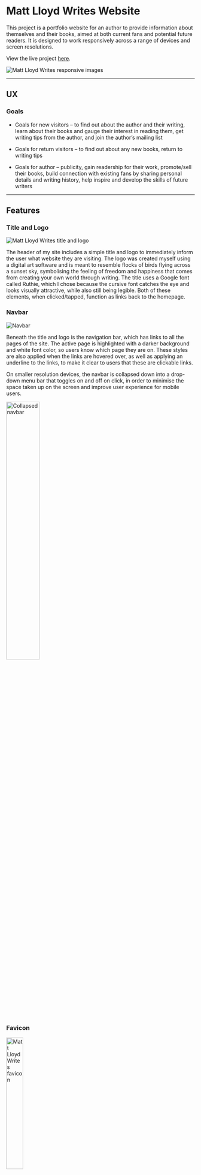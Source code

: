 # Matt Lloyd Writes Website

This project is a portfolio website for an author to provide information about themselves and their books, aimed at both current fans and potential future readers. It is designed to work responsively across a range of devices and screen resolutions.

View the live project [here](https://mlgranger540.github.io/matt-lloyd-writes/).

![Matt Lloyd Writes responsive images](assets/docs/readme-images/mw-responsive.png)

---

## UX

### Goals

- Goals for new visitors – to find out about the author and their writing, learn about their books and gauge their interest in reading them, get writing tips from the author, and join the author’s mailing list

- Goals for return visitors – to find out about any new books, return to writing tips

- Goals for author – publicity, gain readership for their work, promote/sell their books, build connection with existing fans by sharing personal details and writing history, help inspire and develop the skills of future writers

---

## Features

### Title and Logo

![Matt Lloyd Writes title and logo](assets/docs/readme-images/title-and-logo.png)

The header of my site includes a simple title and logo to immediately inform the user what website they are visiting. The logo was created myself using a digital art software and is meant to resemble flocks of birds flying across a sunset sky, symbolising the feeling of freedom and happiness that comes from creating your own world through writing. The title uses a Google font called Ruthie, which I chose because the cursive font catches the eye and looks visually attractive, while also still being legible. Both of these elements, when clicked/tapped, function as links back to the homepage.

### Navbar

![Navbar](assets/docs/readme-images/navbar.png)

Beneath the title and logo is the navigation bar, which has links to all the pages of the site. The active page is highlighted with a darker background and white font color, so users know which page they are on. These styles are also applied when the links are hovered over, as well as applying an underline to the links, to make it clear to users that these are clickable links.

On smaller resolution devices, the navbar is collapsed down into a drop-down menu bar that toggles on and off on click, in order to minimise the space taken up on the screen and improve user experience for mobile users.

<img src="assets/docs/readme-images/collapsed-nav.jpg" alt="Collapsed navbar" width="42%">

### Favicon

<img src="assets/docs/readme-images/favicon.png" alt="Matt Lloyd Writes favicon" width="30%">

The logo also displays as a favicon in the browser tab, helping to indicate to a user which tab is which when multiple tabs are open.

### Welcome Page

![Welcome page](assets/docs/readme-images/welcome-hero.png)

The homepage consists of a large black and white hero image of a book, with a transparent welcome card displayed over the top. The image straightaway allows the reader to get an idea of the kind of website they are visiting, and the card provides a brief but descriptive introduction to the author of the site and what content the rest of the site will contain. This image has a slight blur applied to it to ensure the image does not distract from the text.

### About the Author

![Profile hero](assets/docs/readme-images/profile-hero.png)

Page 2 begins with a hero image of the author and a profile card giving a short introduction. This image also has a blur effect applied for the same reason as above.

Below this are three panels that give a summary of the author's writing history, the genres and audience they write for, and what motivates them to write. These are split into three colums on larger screen resolutions to allow the information to be more easily digested.

![About panels](assets/docs/readme-images/about-panels.png)

### My Books

![My books page](assets/docs/readme-images/books.png)

The third page consists of a rundown of the author's books, organised onto three 'bookshelves', one for each genre. There are three books on each shelf, which each include the books' genres, rating, word and page count, themes, main characters, and a summary of the book. They are displayed in partially transparent white panels over a black and white background image of a forest, with enough contrast that the text is still easily read.

On mobile these books are displayed in a stack rather than side by side.

### Writing Studio

![Writing studio page](assets/docs/readme-images/writing-studio.png)

The fourth page is a writing studio, containing tips from the author on how to get started as a writer and how to improve your writing. They are displayed over a background image of some of the author's own writing.

### Contact

![Contact page](assets/docs/readme-images/contact.png)

The last page contains a form to sign up to the author's mailing list, including first name, surname, email, and checkboxes to determine which books the user would like to receive email updates on. There is also a contact card with links to email and social media, which all open in a new tab when clicked. On mobile the two cards stack rather than display side by side.

### Footer

![Footer](assets/docs/readme-images/footer.png)

The footer of the site contains a navigation tree to all the sub-sections of the site pages, as well as social media buttons and a copyright notice. The nav links all display an underline on hover, and will take a user directly to that section of the relevant page. The social media buttons open their links in a new tab.

On smaller resolutions, the contact section of the footer drops down below the writing studio links, to make the display more compact for smaller devices.

<img src="assets/docs/readme-images/mobile-footer.jpg" alt="Mobile footer" width="42%">

### Improvements and Features to Add

- Gallery of Images - This was a feature I wanted to add, but didn't have time for in the end. I would have included a gallery of related images, such as pictures of the author, books and writing-related images, and possibly supporting art for the books such as cover art and character designs.

- Bookshelf Carousel on Mobile - This is another feature I would've liked to add. Rather than having to scroll down to all of the books on mobile devices, users could scroll left and right across the 'bookshelf' to see each book on that shelf.

- Book Cover Images - I also would've liked to potentially have the books on page 3 display with book cover images, and maybe if clicked or swiped on, the info for that book would be revealed.

- News/Blog Page - Another possible idea was to have a news or blog page for the author to give updates on things like their daily life, current works in progress, new books published or new editions coming out.

- Multi-media - I could have added to my website more by adding multi-media elements such as videos or audio. This is an idea I only had towards the end of the build, so unfortunately I didn't have time to add it in.

- Form Submission Page - At present when the mailing list form is submitted, it takes you to the Code Institute form dump page. This is useful to check that the form information is being submitted correctly, however it doesn't look very professional. In order to improve this, I would add my own personalised form submission page to inform users that their information has been submitted.

---

## Design

The initial design of the project was mapped out with Wireframes using a program called [Justinmind](https://www.justinmind.com/).

<img src="assets/docs/wireframes/mw-p1-wireframe.png" alt="Page 1 wireframe" width="50%"><img src="assets/docs/wireframes/mw-p5-wireframe.png" alt="Page 5 wireframe" width="50%">
<img src="assets/docs/wireframes/mw-p2-wireframe.png" alt="Page 2 wireframe" width="50%"><img src="assets/docs/wireframes/mw-p3-wireframe.png" alt="Page 3 wireframe" width="50%">
<img src="assets/docs/wireframes/mw-p4-wireframe.png" alt="Page 4 wireframe" width="50%">

I then used these as a basis to build the structure of the final project with HTML and CSS.

The colour scheme of the final site is a simple black and white with a highlight red colour to draw the eye. I also included black and white hero/background images, with a blur effect on some pages, to add to the design of the site while not detracting from the text.

I chose the Google font Ruthie for the title as this quite closely resembled the cursive font used in the wireframes, which I liked the design of. The bulk of the content uses the simple sans-serif font Calibri, as this font is clear and easy to read, whilst giving a sense of professionalism to the content. I used uppercasing in some areas such as the navigation links and headings to make these stand out from the rest of the text content.

---

## Technologies

### Languages

- HTML5
- CSS3
- JavaScript for the collapsible navbar

### Frameworks, Libraries and External Stylesheets

- [Git](https://git-scm.com/) for version control
- [GitHub](https://github.com/) to store the project repository and back up git commits
- [Google Fonts](https://fonts.google.com/) for the title font
- [Font Awesome](https://fontawesome.com/) for the social media icons
- [Justinmind](https://www.justinmind.com/) to create the wireframes
- [Clip Studio Paint](https://www.clipstudio.net/en/) to design the logo

---

## Testing

### User Experience

- All links have been thoroughly tested to ensure they work and go to the correct locations
- The title of page tabs correctly indicate which page the user is on
- Hover feature on the navbar changes the background colour and font colour of the element, as well as adding an underline to links in the navbar and footer, making it clear which links are clickable
- Active tab is correctly highlighted so user knows where they are on the site
- Load times of images were initially quite slow, so I used image optimising tools to compress the images, improving the load times and therefore the user experience
- Originally, the title and logo were not clickable links - after feedback from a tester who said they expected this to be the case, I made both of these into links back to home
- I added favicons following feedback from another tester to make it clear which tab is which on a browser

### Responsiveness

The project was tested on various devices and screen resolutions, by using Chrome Dev Tools during development as well as testing the deployed site on a variety of desktop and mobile devices from around 320px to 4K resolution.

- All aspects of the site including images and fonts resize/reposition according to the screen size, allowing for a fully responsive experience
- To improve responsiveness on mobile devices, I added a collapsible navbar for resolutions under 768px to avoid this taking up room on the page
- I made the text of the about panels into columns on bigger resolutions as this made it easier to digest the text
- I removed the background on page 4 on mobile as at these resolutions the image became stretched/blown up and was detracting from the appearance of the page
- I also adjusted the zoom/sizing of the image on page 5 to avoid stretching/gaps on different resolutions

### Compatibility

I also tested the project on Google Chrome, Firefox, Microsoft Edge and Safari to ensure that the website worked well on all browsers.

- There was an issue with menu button not inheriting colour on Safari, which has been fixed by adding the text-decoration-color: inherit; and -webkit-text-decoration-color: inherit; properties to the CSS
- There was also an issue with the sizing of the title on some mobile devices, specifically iOS devices (Chrome and Safari) and Firefox mobile users. The characters appear more spaced out, leading the title to display on two lines, where on other mobile devices/browsers it displays on one. I tried a couple of fixes using the -webkit-text-size-adjust property, but couldn't solve the issue. One solution would have been to reduce the font size further, but in order to reduce it enough to display properly on iPhones and Firefox mobile, it would have been way too small on other mobile devices and browsers. So as the issue doesn't severely impact the overall experience of using the site, I decided to leave it.

### Validation

All HTML pages passed through the [W3C validator](https://validator.w3.org/) with no issues. Each page was checked by direct input as well as by running the whole site through the validator via its URI.

![HTML Validated](assets/docs/readme-images/mw-html-validated.png)

CSS passed through the [Jigsaw validator](https://jigsaw.w3.org/css-validator/) with no issues. CSS was checked by direct input as well as via the site URI.

![CSS Validated](assets/docs/readme-images/mw-css-validated.png)

### Accessibility

[WAVE](https://wave.webaim.org/) was used to assess the accessbility of the website.

<img src="assets/docs/readme-images/wave.png" alt="Wave results" width="42%">

- No errors were detected, although it notes that I have two adjacent links to the same location, in the title and the home link in the navbar, and says these should be combined if possible to avoid excess navigation for screen reader and keyboard users. But as these were added in due to feedback from a tester, and couldn't really be combined, I had to leave them in.
- Aria labels were used on the title and logo links and social media buttons in the footer and on the contact page, including the note that the latter open in a new tab, to help with navigation of the site for screen reader users.
- No contrast issues were found.

### Known Bugs

- Title letter spacing issue on some mobile devices/browsers still causes the title to drop onto two lines
- Hover/active box was hanging below the navbar onto the image on pages 3-5 at certain resolutions - partially fixed by changing the background images to position: relative, now the overhang is covered by the image but still there and can be seen before the image loads
- Load times of the images are still a little slow, but further compression would've resulted in loss of quality/reducing the resolution of the images and therefore led to a poor appearance of the site
- Slight line appears above and below the genre and audience panel on the about page but seemingly only on Chrome Dev Tools at 4K resolution, as this couldn't be seen when viewing the deployed site on a 4K monitor

---

## Deployment

The project was deployed to GitHub Pages by going to the settings of the repository on GitHub, going to the pages section, and deploying from branch main.

The project can be cloned by using [this link](https://github.com/mlgranger540/milestone-1.git) with the `git clone` command.

---

## Credits

### Code

- The Love Running project inspired the zoom animation on the hero images on page 1 and 2
- I used the code structure [here](https://jsfiddle.net/03p6wsjb/14) to get the contact section of the footer to drop below the writing studio section on smaller resolutions
- I learned about the box-sizing: border-box property from these [[1](https://stackoverflow.com/questions/16907518/css-input-with-width-100-goes-outside-parents-bound), [2](https://stackoverflow.com/questions/36137640/css-input-element-width-going-outside-container)] stackoverflow posts, when padding was causing some of my elements to exceed 100% width
- [This](https://stackoverflow.com/questions/51181010/text-decoration-line-through-css-does-not-work-on-safari-with-my-completed-cla) stackoverflow post helped solve the issue of colour not inheriting on Safari
- I attempted the fixes [here](https://stackoverflow.com/questions/3226001/some-font-sizes-rendered-larger-on-safari-iphone/3428477#3428477) when trying to solve the issue of the title letter spacing appearing bigger on certain mobile devices/browsers, but they didn't solve my issue

### Content

- All text content was written by me

### Media

- All photos and images were taken or created by me
- [Google fonts](https://fonts.google.com/) for the title font
- [Font Awesome](https://fontawesome.com/) for the social media icons
- Favicons were generated with [favicon.io](https://favicon.io/)

### Acknowledgements

- My family and friends for testing the deployed project and providing feedback as well as detailing any bugs found
- Special mention to Ben for going above and beyond!
- My tutor Michael and mentor Antonio for their support and guidance
